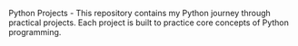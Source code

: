            
Python Projects - This repository contains my Python journey through practical projects. Each project is built to practice core concepts of Python programming.
